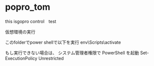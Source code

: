 # popro_tom

this isgopro control　test

仮想環境の実行

このfolderでpower shellで以下を実行
env\Scripts\activate


もし実行できない場合は、
システム管理者権限で PowerShell を起動
Set-ExecutionPolicy Unrestricted